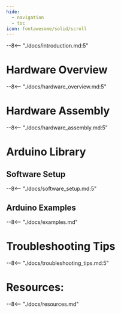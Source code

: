 ```yaml
---
hide:
  - navigation
  - toc
icon: fontawesome/solid/scroll
---
```



--8<-- "./docs/introduction.md:5"

# Hardware Overview
--8<-- "./docs/hardware_overview.md:5"

# Hardware Assembly
--8<-- "./docs/hardware_assembly.md:5"

# <Product Name> Arduino Library

## Software Setup
--8<-- "./docs/software_setup.md:5"

## Arduino Examples
--8<-- "./docs/examples.md"

# Troubleshooting Tips
--8<-- "./docs/troubleshooting_tips.md:5"

# Resources:
--8<-- "./docs/resources.md"
